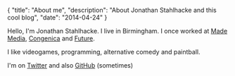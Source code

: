 {
"title": "About me",
"description": "About Jonathan Stahlhacke and this cool blog",
"date": "2014-04-24"
}

Hello, I'm Jonathan Stahlhacke. I live in Birmingham. I once worked at [Made Media](http://www.congenica.com/), [Congenica](http://www.congenica.com/) and [Future](https://www.futureplc.com/).

I like videogames, programming, alternative comedy and paintball.

I'm on [Twitter](http://www.twitter.com/popeshoe) and also [GitHub](https://github.com/popeshoe) (sometimes)
